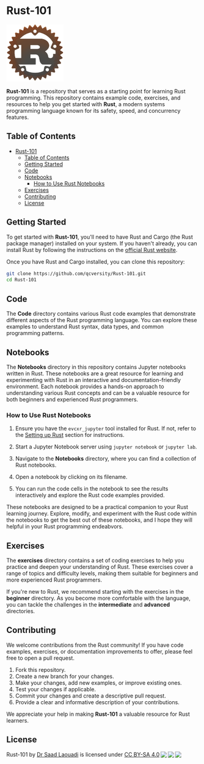 # Rust-101

<img src="./assets/rust-logo.png" alt="Rust Logo" width="150;" >

**Rust-101** is a repository that serves as a starting point for learning Rust programming. This repository contains example code, exercises, and resources to help you get started with **Rust**, a modern systems programming language known for its safety, speed, and concurrency features.

## Table of Contents

- [Rust-101](#rust-101)
  - [Table of Contents](#table-of-contents)
  - [Getting Started](#getting-started)
  - [Code](#code)
  - [Notebooks](#notebooks)
    - [How to Use Rust Notebooks](#how-to-use-rust-notebooks)
  - [Exercises](#exercises)
  - [Contributing](#contributing)
  - [License](#license)

## Getting Started

To get started with **Rust-101**, you'll need to have Rust and Cargo (the Rust package manager) installed on your system. If you haven't already, you can install Rust by following the instructions on the [official Rust website](https://www.rust-lang.org/learn/get-started).

Once you have Rust and Cargo installed, you can clone this repository:

```bash
git clone https://github.com/qcversity/Rust-101.git
cd Rust-101
```

## Code

The **Code** directory contains various Rust code examples that demonstrate different aspects of the Rust programming language. You can explore these examples to understand Rust syntax, data types, and common programming patterns.

## Notebooks

The **Notebooks** directory in this repository contains Jupyter notebooks written in Rust. These notebooks are a great resource for learning and experimenting with Rust in an interactive and documentation-friendly environment. Each notebook provides a hands-on approach to understanding various Rust concepts and can be a valuable resource for both beginners and experienced Rust programmers.

### How to Use Rust Notebooks

1. Ensure you have the `evcxr_jupyter` tool installed for Rust. If not, refer to the [Setting up Rust](./Setup/setup.md) section for instructions.

2. Start a Jupyter Notebook server using `jupyter notebook` or `jupyter lab`.

3. Navigate to the **Notebooks** directory, where you can find a collection of Rust notebooks.

4. Open a notebook by clicking on its filename.

5. You can run the code cells in the notebook to see the results interactively and explore the Rust code examples provided.

These notebooks are designed to be a practical companion to your Rust learning journey. Explore, modify, and experiment with the Rust code within the notebooks to get the best out of these notebooks, and I hope they will helpful in your Rust programming endeabvors.

## Exercises

The **exercises** directory contains a set of coding exercises to help you practice and deepen your understanding of Rust. These exercises cover a range of topics and difficulty levels, making them suitable for beginners and more experienced Rust programmers.

If you're new to Rust, we recommend starting with the exercises in the **beginner** directory. As you become more comfortable with the language, you can tackle the challenges in the **intermediate** and **advanced** directories.

## Contributing

We welcome contributions from the Rust community! If you have code examples, exercises, or documentation improvements to offer, please feel free to open a pull request.

1. Fork this repository.
2. Create a new branch for your changes.
3. Make your changes, add new examples, or improve existing ones.
4. Test your changes if applicable.
5. Commit your changes and create a descriptive pull request.
6. Provide a clear and informative description of your contributions.

We appreciate your help in making **Rust-101** a valuable resource for Rust learners.

## License

<p xmlns:cc="http://creativecommons.org/ns#" xmlns:dct="http://purl.org/dc/terms/"><span property="dct:title">Rust-101</span> by <a rel="cc:attributionURL dct:creator" property="cc:attributionName" href="https://qa.linkedin.com/in/saad-laouadi">Dr Saad Laouadi</a> is licensed under <a href="http://creativecommons.org/licenses/by-sa/4.0/?ref=chooser-v1" target="_blank" rel="license noopener noreferrer" style="display:inline-block;">CC BY-SA 4.0<img style="height:22px!important;margin-left:3px;vertical-align:text-bottom;" src="https://mirrors.creativecommons.org/presskit/icons/cc.svg?ref=chooser-v1"><img style="height:22px!important;margin-left:3px;vertical-align:text-bottom;" src="https://mirrors.creativecommons.org/presskit/icons/by.svg?ref=chooser-v1"><img style="height:22px!important;margin-left:3px;vertical-align:text-bottom;" src="https://mirrors.creativecommons.org/presskit/icons/sa.svg?ref=chooser-v1"></a></p>

